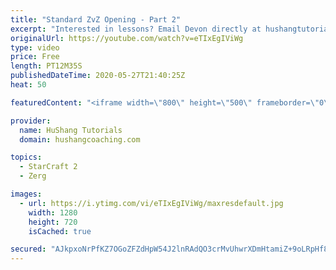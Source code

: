```yaml
---
title: "Standard ZvZ Opening - Part 2"
excerpt: "Interested in lessons? Email Devon directly at hushangtutorials@outlook.com ------------------------------------------------------------------------------------------------------- Want to support HuShang Tutorials directly? Patreon is a website where you can contribute a monthly donation that will help"
originalUrl: https://youtube.com/watch?v=eTIxEgIViWg
type: video
price: Free
length: PT12M35S
publishedDateTime: 2020-05-27T21:40:25Z
heat: 50

featuredContent: "<iframe width=\"800\" height=\"500\" frameborder=\"0\" src=\"https://www.youtube.com/embed/eTIxEgIViWg\" allow=\"accelerometer; autoplay; encrypted-media; gyroscope; picture-in-picture\" allowfullscreen></iframe>"

provider:
  name: HuShang Tutorials
  domain: hushangcoaching.com

topics:
  - StarCraft 2
  - Zerg

images:
  - url: https://i.ytimg.com/vi/eTIxEgIViWg/maxresdefault.jpg
    width: 1280
    height: 720
    isCached: true

secured: "AJkpxoNrPfKZ7OGoZFZdHpW54J2lnRAdQO3crMvUhwrXDmHtamiZ+9oLRpHf87AzRgag8roI8AJ4Z77Am7SA2fn9dalstKbu4v+lVoJpM1ZI/u8zJuOCdE4+C5bfKDTjC9GVpyF+92juTDAXIkwb2ctRm+dCWsqtUcl7V0sCAlzQVicoKcMAo0MdMrP6XRmzmAQTRoIJrJfXpTnpJiG+dUSROhQ41TAVIek29LAREVjibflM9GpUzIccOS/KcvmG5kSsa8Uc+J15Z5vAC44EteGFX3crijJdgS9LPuIkyKAHIPMDfjhPI4LocoChobAJxlkd9NVIjdElMH5ZZRyjLFUelXjsObC4jU0gBpp3RWgO+udHMzbFtK8SmypCZnlwDriJY8kX3HoLkS0PN3XUxMOLEHu3t3KD2HNqRgNMz4M=;ZRBC8xiue9SnEnftKbocbQ=="
---
```


